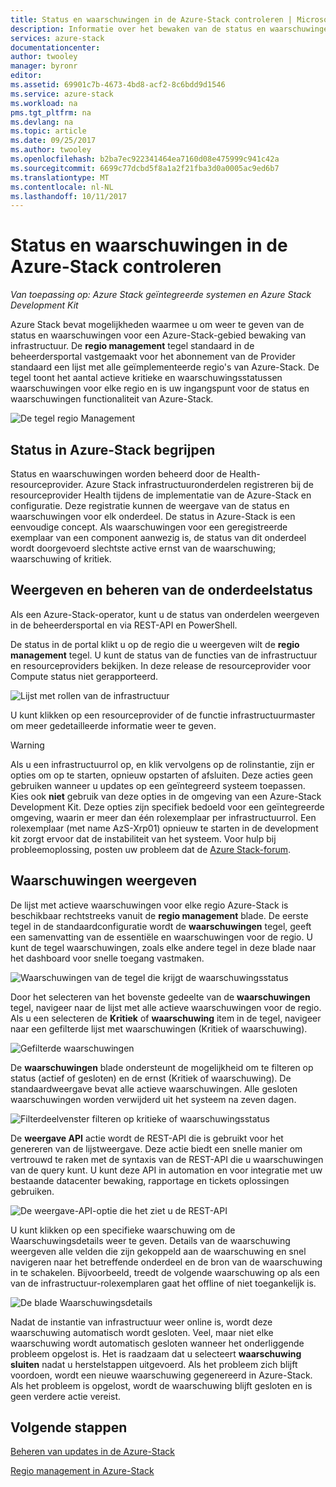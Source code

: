 ```yaml
---
title: Status en waarschuwingen in de Azure-Stack controleren | Microsoft Docs
description: Informatie over het bewaken van de status en waarschuwingen in de Azure-Stack.
services: azure-stack
documentationcenter: 
author: twooley
manager: byronr
editor: 
ms.assetid: 69901c7b-4673-4bd8-acf2-8c6bdd9d1546
ms.service: azure-stack
ms.workload: na
pms.tgt_pltfrm: na
ms.devlang: na
ms.topic: article
ms.date: 09/25/2017
ms.author: twooley
ms.openlocfilehash: b2ba7ec922341464ea7160d08e475999c941c42a
ms.sourcegitcommit: 6699c77dcbd5f8a1a2f21fba3d0a0005ac9ed6b7
ms.translationtype: MT
ms.contentlocale: nl-NL
ms.lasthandoff: 10/11/2017
---
```

# <a name="monitor-health-and-alerts-in-azure-stack"></a>Status en waarschuwingen in de Azure-Stack controleren

*Van toepassing op: Azure Stack geïntegreerde systemen en Azure Stack Development Kit*

Azure Stack bevat mogelijkheden waarmee u om weer te geven van de status en waarschuwingen voor een Azure-Stack-gebied bewaking van infrastructuur. De **regio management** tegel standaard in de beheerdersportal vastgemaakt voor het abonnement van de Provider standaard een lijst met alle geïmplementeerde regio's van Azure-Stack. De tegel toont het aantal actieve kritieke en waarschuwingsstatussen waarschuwingen voor elke regio en is uw ingangspunt voor de status en waarschuwingen functionaliteit van Azure-Stack.

 ![De tegel regio Management](media/azure-stack-monitor-health/image1.png)

 ## <a name="understand-health-in-azure-stack"></a>Status in Azure-Stack begrijpen

 Status en waarschuwingen worden beheerd door de Health-resourceprovider. Azure Stack infrastructuuronderdelen registreren bij de resourceprovider Health tijdens de implementatie van de Azure-Stack en configuratie. Deze registratie kunnen de weergave van de status en waarschuwingen voor elk onderdeel. De status in Azure-Stack is een eenvoudige concept. Als waarschuwingen voor een geregistreerde exemplaar van een component aanwezig is, de status van dit onderdeel wordt doorgevoerd slechtste active ernst van de waarschuwing; waarschuwing of kritiek.
 
 ## <a name="view-and-manage-component-health-state"></a>Weergeven en beheren van de onderdeelstatus
 
 Als een Azure-Stack-operator, kunt u de status van onderdelen weergeven in de beheerdersportal en via REST-API en PowerShell.
 
De status in de portal klikt u op de regio die u weergeven wilt de **regio management** tegel. U kunt de status van de functies van de infrastructuur en resourceproviders bekijken. In deze release de resourceprovider voor Compute status niet gerapporteerd.

![Lijst met rollen van de infrastructuur](media/azure-stack-monitor-health/image2.png)

U kunt klikken op een resourceprovider of de functie infrastructuurmaster om meer gedetailleerde informatie weer te geven.

> [!WARNING]
>Als u een infrastructuurrol op, en klik vervolgens op de rolinstantie, zijn er opties om op te starten, opnieuw opstarten of afsluiten. Deze acties geen gebruiken wanneer u updates op een geïntegreerd systeem toepassen. Kies ook **niet** gebruik van deze opties in de omgeving van een Azure-Stack Development Kit. Deze opties zijn specifiek bedoeld voor een geïntegreerde omgeving, waarin er meer dan één rolexemplaar per infrastructuurrol. Een rolexemplaar (met name AzS-Xrp01) opnieuw te starten in de development kit zorgt ervoor dat de instabiliteit van het systeem. Voor hulp bij probleemoplossing, posten uw probleem dat de [Azure Stack-forum](https://aka.ms/azurestackforum).
>
 
## <a name="view-alerts"></a>Waarschuwingen weergeven

De lijst met actieve waarschuwingen voor elke regio Azure-Stack is beschikbaar rechtstreeks vanuit de **regio management** blade. De eerste tegel in de standaardconfiguratie wordt de **waarschuwingen** tegel, geeft een samenvatting van de essentiële en waarschuwingen voor de regio. U kunt de tegel waarschuwingen, zoals elke andere tegel in deze blade naar het dashboard voor snelle toegang vastmaken.   

![Waarschuwingen van de tegel die krijgt de waarschuwingsstatus](media/azure-stack-monitor-health/image3.png)

Door het selecteren van het bovenste gedeelte van de **waarschuwingen** tegel, navigeer naar de lijst met alle actieve waarschuwingen voor de regio. Als u een selecteren de **Kritiek** of **waarschuwing** item in de tegel, navigeer naar een gefilterde lijst met waarschuwingen (Kritiek of waarschuwing). 

![Gefilterde waarschuwingen](media/azure-stack-monitor-health/image4.png)
  
De **waarschuwingen** blade ondersteunt de mogelijkheid om te filteren op status (actief of gesloten) en de ernst (Kritiek of waarschuwing). De standaardweergave bevat alle actieve waarschuwingen. Alle gesloten waarschuwingen worden verwijderd uit het systeem na zeven dagen.

![Filterdeelvenster filteren op kritieke of waarschuwingsstatus](media/azure-stack-monitor-health/image5.png)

De **weergave API** actie wordt de REST-API die is gebruikt voor het genereren van de lijstweergave. Deze actie biedt een snelle manier om vertrouwd te raken met de syntaxis van de REST-API die u waarschuwingen van de query kunt. U kunt deze API in automation en voor integratie met uw bestaande datacenter bewaking, rapportage en tickets oplossingen gebruiken. 

![De weergave-API-optie die het ziet u de REST-API](media/azure-stack-monitor-health/image6.png)

U kunt klikken op een specifieke waarschuwing om de Waarschuwingsdetails weer te geven. Details van de waarschuwing weergeven alle velden die zijn gekoppeld aan de waarschuwing en snel navigeren naar het betreffende onderdeel en de bron van de waarschuwing in te schakelen. Bijvoorbeeld, treedt de volgende waarschuwing op als een van de infrastructuur-rolexemplaren gaat het offline of niet toegankelijk is.  

![De blade Waarschuwingsdetails](media/azure-stack-monitor-health/image7.png)

Nadat de instantie van infrastructuur weer online is, wordt deze waarschuwing automatisch wordt gesloten. Veel, maar niet elke waarschuwing wordt automatisch gesloten wanneer het onderliggende probleem opgelost is. Het is raadzaam dat u selecteert **waarschuwing sluiten** nadat u herstelstappen uitgevoerd. Als het probleem zich blijft voordoen, wordt een nieuwe waarschuwing gegenereerd in Azure-Stack. Als het probleem is opgelost, wordt de waarschuwing blijft gesloten en is geen verdere actie vereist.

## <a name="next-steps"></a>Volgende stappen

[Beheren van updates in de Azure-Stack](azure-stack-updates.md)

[Regio management in Azure-Stack](azure-stack-region-management.md)
